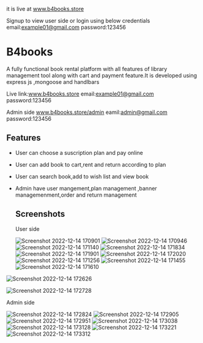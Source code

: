 
it is live at www.b4books.store

Signup to view user side or login using below credentials
email:example01@gmail.com
password:123456

# B4books

  A fully functional book rental platform with all features of library 
management tool along with cart and payment feature.It is developed using express js 
,mongoose and handlbars 
 
 Live link:www.b4books.store
 email:example01@gmail.com
 password:123456 
 
 Admin side www.b4books.store/admin
 eamil:admin@gmail.com
 password:123456
 
 ## Features

- User can choose a suscription plan and pay online
- User can add book to cart,rent and return according to plan
- User can search book,add to wish list and view book
- Admin have user mangement,plan management ,banner managemenment,order and return management


  ## Screenshots
  User side
  
  ![Screenshot 2022-12-14 170901](https://user-images.githubusercontent.com/93077669/207588238-e98b723c-4412-4689-ac14-9a79f996d28c.png)
![Screenshot 2022-12-14 170946](https://user-images.githubusercontent.com/93077669/207588277-7826ec8c-f76c-4e6a-9b59-ea45a4c27fd3.png)
![Screenshot 2022-12-14 171140](https://user-images.githubusercontent.com/93077669/207588317-67097964-e60f-48dc-b652-e73caa891aa6.png)
![Screenshot 2022-12-14 171834](https://user-images.githubusercontent.com/93077669/207588364-1c324522-1391-4b1f-8c23-2f488136d784.png)
![Screenshot 2022-12-14 171901](https://user-images.githubusercontent.com/93077669/207588377-a5a24c22-cffd-4dbb-8dd6-1488e66a1a13.png)
![Screenshot 2022-12-14 172020](https://user-images.githubusercontent.com/93077669/207588395-f441c085-f52d-404a-a4f3-7430b6a20aaf.png)
![Screenshot 2022-12-14 171256](https://user-images.githubusercontent.com/93077669/207588410-966227a7-05b2-46ef-a95d-3b2970d6f50c.png)
![Screenshot 2022-12-14 171455](https://user-images.githubusercontent.com/93077669/207588425-f0dc1212-97ad-4468-8209-e139928ae921.png)
![Screenshot 2022-12-14 171610](https://user-images.githubusercontent.com/93077669/207588438-1e556389-582a-4645-8051-891822c67bf1.png)



![Screenshot 2022-12-14 172626](https://user-images.githubusercontent.com/93077669/207591057-46575911-911e-45ee-a46a-e9c5aabae87d.png)

![Screenshot 2022-12-14 172728](https://user-images.githubusercontent.com/93077669/207591109-1b79a011-3eed-40ee-aad9-7f8e88cbf332.png)

Admin side

![Screenshot 2022-12-14 172824](https://user-images.githubusercontent.com/93077669/207591206-7615d1be-8cd9-49d7-b93b-3209b50622ea.png)
![Screenshot 2022-12-14 172905](https://user-images.githubusercontent.com/93077669/207591225-ab637b25-cc63-4e35-8ccb-c1f47217d453.png)
![Screenshot 2022-12-14 172951](https://user-images.githubusercontent.com/93077669/207591238-dc2e0381-9ed4-44a9-861e-415d21d03778.png)
![Screenshot 2022-12-14 173038](https://user-images.githubusercontent.com/93077669/207591252-b2b648e9-409a-49fd-83fa-2803ea9411c6.png)
![Screenshot 2022-12-14 173128](https://user-images.githubusercontent.com/93077669/207591265-2b0487e7-3e23-4a93-b507-efe4ea1ba9b4.png)
![Screenshot 2022-12-14 173221](https://user-images.githubusercontent.com/93077669/207591367-33851694-a42c-4ffa-80f4-11f1d6815493.png)
![Screenshot 2022-12-14 173312](https://user-images.githubusercontent.com/93077669/207591383-c368bedb-bbb9-49a1-ac15-7fd217963f61.png)
